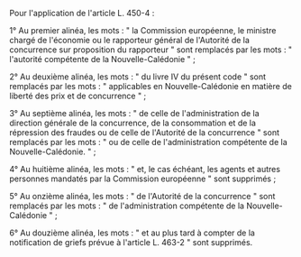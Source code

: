 Pour l'application de l'article L. 450-4 :   

  
1° Au premier alinéa, les mots : " la Commission européenne, le ministre chargé de l'économie ou le rapporteur général de l'Autorité de la concurrence sur proposition du rapporteur " sont remplacés par les mots : " l'autorité compétente de la Nouvelle-Calédonie " ;   

  
2° Au deuxième alinéa, les mots : " du livre IV du présent code " sont remplacés par les mots : " applicables en Nouvelle-Calédonie en matière de liberté des prix et de concurrence " ;   

  
3° Au septième alinéa, les mots : " de celle de l'administration de la direction générale de la concurrence, de la consommation et de la répression des fraudes ou de celle de l'Autorité de la concurrence " sont remplacés par les mots : " ou de celle de l'administration compétente de la Nouvelle-Calédonie. " ;   

  
4° Au huitième alinéa, les mots : " et, le cas échéant, les agents et autres personnes mandatés par la Commission européenne " sont supprimés ;   

  
5° Au onzième alinéa, les mots : " de l'Autorité de la concurrence " sont remplacés par les mots : " de l'administration compétente de la Nouvelle-Calédonie " ;   

  
6° Au douzième alinéa, les mots : " et au plus tard à compter de la notification de griefs prévue à l'article L. 463-2 " sont supprimés.

